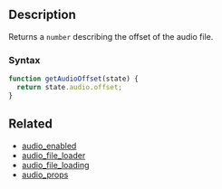 ## Description

Returns a `number` describing the offset of the audio file.

### Syntax

```js
function getAudioOffset(state) {
  return state.audio.offset;
}
```

## Related

- [audio_enabled](./audio_enabled.md)
- [audio_file_loader](./audio_file_loader.md)
- [audio_file_loading](./audio_file_loading.md)
- [audio_props](./audio_props.md)
